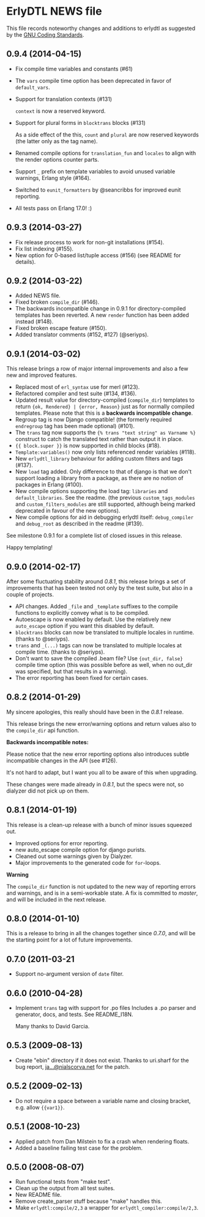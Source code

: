 # ErlyDTL NEWS file

This file records noteworthy changes and additions to erlydtl as
suggested by the [GNU Coding
Standards](http://www.gnu.org/prep/standards/html_node/NEWS-File.html#NEWS-File).


## 0.9.4 (2014-04-15)

* Fix compile time variables and constants (#61)

* The `vars` compile time option has been deprecated in favor of
  `default_vars`.

* Support for translation contexts (#131)

  `context` is now a reserved keyword.

* Support for plural forms in `blocktrans` blocks (#131)

  As a side effect of the this, `count` and `plural` are now reserved
  keywords (the latter only as the tag name).

* Renamed compile options for `translation_fun` and `locales` to align
  with the render options counter parts.

* Support `_` prefix on template variables to avoid unused variable
  warnings, Erlang style (#164).

* Switched to `eunit_formatters` by @seancribbs for improved eunit reporting.

* All tests pass on Erlang 17.0! :)


## 0.9.3 (2014-03-27)

* Fix release process to work for non-git installations (#154).
* Fix list indexing (#155).
* New option for 0-based list/tuple access (#156) (see README for details).


## 0.9.2 (2014-03-22)

* Added NEWS file.
* Fixed broken `compile_dir` (#146).
* The backwards incompatible change in 0.9.1 for directory-compiled
  templates has been reverted. A new `render` function has been added
  instead (#148).
* Fixed broken escape feature (#150).
* Added translator comments (#152, #127) (@seriyps).


## 0.9.1 (2014-03-02)

This release brings a row of major internal improvements and also a
few new and improved features.

* Replaced most of `erl_syntax` use for merl (#123).
* Refactored compiler and test suite (#134, #136).
* Updated result value for directory-compiled (`compile_dir`)
  templates to return `{ok, Rendered} | {error, Reason}` just as for
  normally compiled templates. Please note that this is a **backwards
  incompatible change**.
* Regroup tag is now Django compatible! (the formerly required
  `endregroup` tag has been made optional) (#101).
* The `trans` tag now supports the `{% trans "text string" as Varname
  %}` construct to catch the translated text rather than output it in
  place.
* `{{ block.super }}` is now supported in child blocks (#18).
* `Template:variables()` now only lists referenced render variables
  (#118).
* New `erlydtl_library` behaviour for adding custom filters and tags
  (#137).
* New `load` tag added. Only difference to that of django is that we
  don't support loading a library from a package, as there are no
  notion of packages in Erlang (#100).
* New compile options supporting the load tag: `libraries` and
  `default_libraries`. See the readme. (the previous
  `custom_tags_modules` and `custom_filters_modules` are still
  supported, although being marked deprecated in favour of the new
  options).
* New compile options for aid in debugging erlydtl itself:
  `debug_compiler` and `debug_root` as described in the readme (#139).

See milestone 0.9.1 for a complete list of closed issues in this release.

Happy templating!


## 0.9.0 (2014-02-17)

After some fluctuating stability around *0.8.1*, this release brings a
set of improvements that has been tested not only by the test suite,
but also in a couple of projects.

* API changes. Added `_file` and `_template` suffixes to the compile
  functions to explicitly convey what is to be compiled.
* Autoescape is now enabled by default. Use the relatively new
  `auto_escape` option if you want this disabled by default.
* `blocktrans` blocks can now be translated to multiple locales in
  runtime. (thanks to @seriyps).
* `trans` and `_(...)` tags can now be translated to multiple locales
  at compile time. (thanks to @seriyps).
* Don't want to save the compiled .beam file? Use `{out_dir, false}`
  compile time option (this was possible before as well, when no
  out_dir was specified, but that results in a warning).
* The error reporting has been fixed for certain cases.


## 0.8.2 (2014-01-29)

My sincere apologies, this really should have been in the *0.8.1*
release.

This release brings the new error/warning options and return values
also to the `compile_dir` api function.

**Backwards incompatible notes:**

Please notice that the new error reporting options also introduces
subtle incompatible changes in the API (see #126).

It's not hard to adapt, but I want you all to be aware of this when
upgrading.

These changes were made already in *0.8.1*, but the specs were not, so
dialyzer did not pick up on them.


## 0.8.1 (2014-01-19)

This release is a clean-up release with a bunch of minor issues squeezed out.

* Improved options for error reporting.
* new auto_escape compile option for django purists.
* Cleaned out some warnings given by Dialyzer.
* Major improvements to the generated code for `for`-loops.

**Warning**

The `compile_dir` function is not updated to the new way of reporting
errors and warnings, and is in a semi-workable state. A fix is
committed to *master*, and will be included in the next release.


## 0.8.0 (2014-01-10)

This is a release to bring in all the changes together since *0.7.0*,
and will be the starting point for a lot of future improvements.


## 0.7.0 (2011-03-21

* Support no-argument version of `date` filter.


## 0.6.0 (2010-04-28)

* Implement `trans` tag with support for .po files Includes a .po
  parser and generator, docs, and tests. See README_I18N.

  Many thanks to David Garcia.


## 0.5.3 (2009-08-13)

* Create "ebin" directory if it does not exist.  Thanks to uri.sharf
  for the bug report, ja...@nialscorva.net for the patch.


## 0.5.2 (2009-02-13)

* Do not require a space between a variable name and closing bracket,
  e.g. allow `{{var1}}`.


## 0.5.1 (2008-10-23)

* Applied patch from Dan Milstein to fix a crash when rendering floats.
* Added a baseline failing test case for the problem.


## 0.5.0 (2008-08-07)

* Run functional tests from "make test".
* Clean up the output from all test suites.
* New README file.
* Remove create_parser stuff because "make" handles this.
* Make `erlydtl:compile/2,3` a wrapper for `erlydtl_compiler:compile/2,3`.

